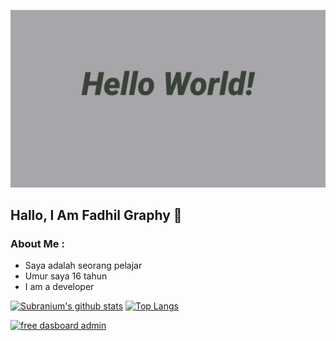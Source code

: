 <p align="center">
  <img alig src="./about.gif" />
</p>

## Hallo, I Am Fadhil Graphy 🙋
### About Me :
- Saya adalah seorang pelajar
- Umur saya 16 tahun
- I am a developer

[![Subranium's github stats](https://github-readme-stats.vercel.app/api?username=fdhlgrphy&show_icons=true)](https://github.com/fdhlgrphy/github-readme-stats) 
[![Top Langs](https://github-readme-stats.vercel.app/api/top-langs/?username=fdhlgrphy&layout=compact)](https://github.com/fdhlgrphy/github-readme-stats)

[![free dasboard admin](https://github-readme-stats.vercel.app/api/pin/?username=fdhlgrphy&repo=dasboardadmin)](https://github.com/fdhlgrphy/dasboardadmin)
